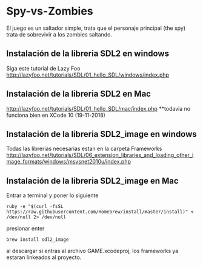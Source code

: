 # Spy-vs-Zombies
El juego es un saltador simple, trata que el personaje principal (the spy) trata de sobrevivir a los zombies saltando.

## Instalación de la libreria SDL2 en windows
Siga este tutorial de Lazy Foo
  http://lazyfoo.net/tutorials/SDL/01_hello_SDL/windows/index.php
  
## Instalación de la libreria SDL2 en Mac
http://lazyfoo.net/tutorials/SDL/01_hello_SDL/mac/index.php
  **todavia no funciona bien en XCode 10 (19-11-2018)
  
## Instalación de la libreria SDL2_image en windows
Todas las librerias necesarias estan en la carpeta Frameworks
http://lazyfoo.net/tutorials/SDL/06_extension_libraries_and_loading_other_image_formats/windows/msvsnet2010u/index.php

## Instalación de la libreria SDL2_image en Mac
Entrar a terminal y poner lo siguiente
```
ruby -e "$(curl -fsSL https://raw.githubusercontent.com/Homebrew/install/master/install)" < /dev/null 2> /dev/null
```
presionar enter
```
brew install sdl2_image
```
al descargar si entras al archivo GAME.xcodeproj, los frameworks ya estaran linkeados al proyecto.
